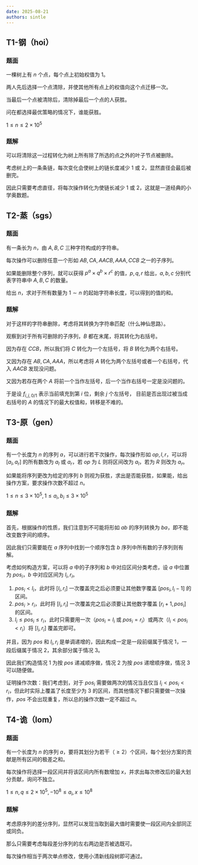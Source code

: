 ```yaml
---
date: 2025-08-21
authors: sintle
---
```


## T1-钢（hoi）

### 题面

一棵树上有 $n$ 个点，每个点上初始权值为 $1$。

两人先后选择一个点清除，并使其他所有点上的权值向这个点迁移一次。

当最后一个点被清除后，清除掉最后一个点的人获胜。

问在都选择最优策略的情况下，谁能获胜。

$1\leq n\leq2\times10^5$

### 题解

可以将清除这一过程转化为树上所有除了所选的点之外的叶子节点被删除。

考虑树上的一条条链，每次变化会使树上的链长度减少 $1$ 或 $2$，显然直径会最后被删完。

因此只需要考虑直径，将每次操作转化为使链长减少 $1$ 或 $2$，这就是一道经典的小学奥数题。

## T2-蒸（sgs）

### 题面

有一条长为 $n$，由 $A,B,C$ 三种字符构成的字符串。

每次操作可以删除任意一个形如 $AB,CA,AACB,AAA,CCB$ 之一的子序列。

如果能删除整个序列，就可以获得 $p^a\times q^b\times r^c$ 的值，$p,q,r$ 给出，$a,b,c$ 分别代表字符串中 $A,B,C$ 的数量。

给出 $n$，求对于所有数量为 $1\sim n$ 的起始字符串长度，可以得到的值的和。

### 题解

对于这样的字符串删除，考虑将其转换为字符串匹配（什么神仙思路）。

观察到对于所有可删除的子序列，$B$ 都在末尾，将其转化为右括号。

因为存在 $CCB$，所以我们将 $C$ 转化为一个左括号，将 $B$ 转化为两个右括号。

又因为存在 $AB,CA,AAA$，所以考虑将 $A$ 转化为两个左括号或者一个右括号，代入 $AACB$ 发现没问题。

又因为若存在两个 $A$ 将前一个当作左括号，后一个当作右括号一定是没问题的。

于是设 $f_{i,j,0/1}$ 表示当前填充到第 $i$ 位，剩余 $j$ 个左括号， 目前是否出现过被当成右括号的 $A$ 的情况下的最大权值和，转移是不难的。

## T3-原（gen）

### 题面

有一个长度为 $n$ 的序列 $a$，可以进行若干次操作，每次操作形如 $op,l,r$，可以将 $[a_l,a_r]$ 的所有数改为 $a_l$ 或 $a_r$，若 $op$ 为 $L$ 则将区间改为 $a_l$，若为 $R$ 则改为 $a_r$。

如果能将序列更改为给定的序列 $b$ 则视为获胜，求出是否能获胜，如果能，给出操作方案，要求操作次数不超过 $n$。

$1\leq n\leq3\times10^5,1\leq a_i,b_i\leq3\times10^5$

### 题解

首先，根据操作的性质，我们注意到不可能将形如 $ab$ 的序列转换为 $ba$，即不能改变数字间的顺序。

因此我们只需要能在 $a$ 序列中找到一个顺序包含 $b$ 序列中所有数的子序列则有解。

考虑如何构造方案，可以将 $a$ 中的子序列和 $b$ 中对应区间分类考虑，设 $a$ 中位置为 $pos_i$，$b$ 中对应区间为 $l_i,r_i$。

1.   $pos_i<l_i$，此时将 $[l_i,r_i]$ 一次覆盖完之后必须要让其他数字覆盖 $[pos_i,l_i-1]$ 的区间。
2.   $pos_i>r_i$，此时将 $[l_i,r_i]$ 一次覆盖完之后必须要让其他数字覆盖 $[r_i+1,pos_i]$ 的区间。
3.   $l_i\leq pos_i\leq r_i$，此时只需要用一次（$pos_i=l_i$ 或 $pos_i=r_i$）或两次（$l_i<pos_i<r_i$）将 $[l_i,r_i]$ 覆盖完即可。

并且，因为 $pos$ 和 $l_i,r_i$ 是单调递增的，因此构成一定是一段前缀属于情况 $1$，一段后缀属于情况 $2$，其余部分属于情况 $3$。

因此我们构造情况 $1$ 为按 $pos$ 递减顺序做，情况 $2$ 为按 $pos$ 递增顺序做，情况 $3$ 可以随便做。

证明操作次数：我们考虑到，对于 $pos_i$ 需要做两次的情况当且仅当 $l_i<pos_i<r_i$，但此时实际上覆盖了长度至少为 $3$ 的区间，而其他情况下都只需要做一次操作，$pos$ 不会出现重复，所以总的操作次数一定不超过 $n$。

## T4-诡（lom）

### 题面

有一个长度为 $n$ 的序列 $a$，要将其划分为若干（$\geq2$）个区间，每个划分方案的贡献是所有区间的极差之和。

每次操作将选择一段区间并将该区间内所有数增加 $x$，并求出每次修改后的最大划分贡献，询问不独立。

$1\leq n,q\leq2\times10^5,-10^8\leq a_i,x\leq10^8$

### 题解

考虑原序列的差分序列，显然可以发现当取到最大值时需要使一段区间内全部同正或同负。

那么只需要考虑每段差分序列的左右两边是否被选既可。

每次操作相当于两次单点修改，使用小清新线段树即可通过。
